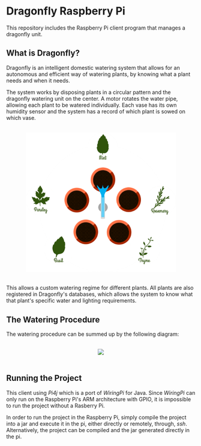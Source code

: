 # Dragonfly Raspberry Pi 

This repository includes the Raspberry Pi client program that manages a dragonfly unit.


## What is Dragonfly?

Dragonfly is an intelligent domestic watering system that allows for an autonomous and efficient way of watering plants, by knowing what a plant needs and when it needs.

The system works by disposing plants in a circular pattern and the dragonfly watering unit on the center. A motor rotates the water pipe, allowing each plant to be watered individually. Each vase has its own humidity sensor and the system has a record of which plant is sowed on which vase.

<br>
<div style="text-align: center;">
<img src="docs/system.png" width=400>
</div>
<br>

This allows a custom watering regime for different plants. All plants are also registered in Dragonfly's databases, which allows the system to know what that plant's specific water and lighting requirements.

## The Watering Procedure

The watering procedure can be summed up by the following diagram:

<br>
<div style="text-align: center;">
<img src="docs/diagram.png" width=400>
</div>
<br>


## Running the Project

This client using *Pi4j* which is a port of *WiringPi* for Java. Since *WiringPi* can only run on the Raspberry Pi's ARM architecture with GPIO, it is impossible to run the project without a Rasberry Pi.

In order to run the project in the Raspberry Pi, simply compile the project into a jar and execute it in the pi, either directly or remotely, through, *ssh*. Alternatively, the project can be compiled and the jar generated directly in the pi.